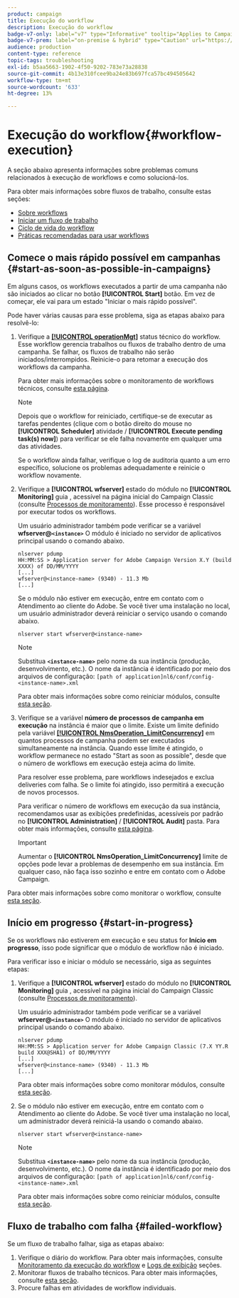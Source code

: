 ```yaml
---
product: campaign
title: Execução do workflow
description: Execução do workflow
badge-v7-only: label="v7" type="Informative" tooltip="Applies to Campaign Classic v7 only"
badge-v7-prem: label="on-premise & hybrid" type="Caution" url="https://experienceleague.adobe.com/docs/campaign-classic/using/installing-campaign-classic/architecture-and-hosting-models/hosting-models-lp/hosting-models.html?lang=en" tooltip="Applies to on-premise and hybrid deployments only"
audience: production
content-type: reference
topic-tags: troubleshooting
exl-id: b5aa5663-1902-4f50-9202-783e73a28838
source-git-commit: 4b13e310fcee9ba24e83b697fca57bc494505642
workflow-type: tm+mt
source-wordcount: '633'
ht-degree: 13%

---
```


# Execução do workflow{#workflow-execution}



A seção abaixo apresenta informações sobre problemas comuns relacionados à execução de workflows e como solucioná-los.

Para obter mais informações sobre fluxos de trabalho, consulte estas seções:

* [Sobre workflows](../../workflow/using/about-workflows.md)
* [Iniciar um fluxo de trabalho](../../workflow/using/starting-a-workflow.md)
* [Ciclo de vida do workflow](../../workflow/using/workflow-life-cycle.md)
* [Práticas recomendadas para usar workflows](../../workflow/using/workflow-best-practices.md)

## Comece o mais rápido possível em campanhas {#start-as-soon-as-possible-in-campaigns}

Em alguns casos, os workflows executados a partir de uma campanha não são iniciados ao clicar no botão **[!UICONTROL Start]** botão. Em vez de começar, ele vai para um estado &quot;Iniciar o mais rápido possível&quot;.

Pode haver várias causas para esse problema, siga as etapas abaixo para resolvê-lo:

1. Verifique a [**[!UICONTROL operationMgt]**](../../workflow/using/about-technical-workflows.md) status técnico do workflow. Esse workflow gerencia trabalhos ou fluxos de trabalho dentro de uma campanha. Se falhar, os fluxos de trabalho não serão iniciados/interrompidos. Reinicie-o para retomar a execução dos workflows da campanha.

   Para obter mais informações sobre o monitoramento de workflows técnicos, consulte [esta página](../../workflow/using/monitoring-technical-workflows.md).

   >[!NOTE]
   >
   >Depois que o workflow for reiniciado, certifique-se de executar as tarefas pendentes (clique com o botão direito do mouse no **[!UICONTROL Scheduler]** atividade / **[!UICONTROL Execute pending task(s) now]**) para verificar se ele falha novamente em qualquer uma das atividades.

   Se o workflow ainda falhar, verifique o log de auditoria quanto a um erro específico, solucione os problemas adequadamente e reinicie o workflow novamente.

1. Verifique a **[!UICONTROL wfserver]** estado do módulo no **[!UICONTROL Monitoring]** guia , acessível na página inicial do Campaign Classic (consulte [Processos de monitoramento](../../production/using/monitoring-processes.md)). Esse processo é responsável por executar todos os workflows.

   Um usuário administrador também pode verificar se a variável **wfserver@`<instance>`** O módulo é iniciado no servidor de aplicativos principal usando o comando abaixo.

   ```
   nlserver pdump
   HH:MM:SS > Application server for Adobe Campaign Version X.Y (build XXXX) of DD/MM/YYYY
   [...]
   wfserver@<instance-name> (9340) - 11.3 Mb
   [...]
   ```

   Se o módulo não estiver em execução, entre em contato com o Atendimento ao cliente do Adobe. Se você tiver uma instalação no local, um usuário administrador deverá reiniciar o serviço usando o comando abaixo.

   ```
   nlserver start wfserver@<instance-name>
   ```

   >[!NOTE]
   >
   >Substitua **`<instance-name>`** pelo nome da sua instância (produção, desenvolvimento, etc.). O nome da instância é identificado por meio dos arquivos de configuração:
   >`[path of application]nl6/conf/config-<instance-name>.xml`

   Para obter mais informações sobre como reiniciar módulos, consulte [esta seção](../../production/using/usual-commands.md#module-launch-commands).

1. Verifique se a variável **número de processos de campanha em execução** na instância é maior que o limite. Existe um limite definido pela variável [**[!UICONTROL NmsOperation_LimitConcurrency]**](../../installation/using/configuring-campaign-options.md#campaign-e-workflow-management) em quantos processos de campanha podem ser executados simultaneamente na instância. Quando esse limite é atingido, o workflow permanece no estado &quot;Start as soon as possible&quot;, desde que o número de workflows em execução esteja acima do limite.

   Para resolver esse problema, pare workflows indesejados e exclua deliveries com falha. Se o limite foi atingido, isso permitirá a execução de novos processos.

   Para verificar o número de workflows em execução da sua instância, recomendamos usar as exibições predefinidas, acessíveis por padrão no **[!UICONTROL Administration]** / **[!UICONTROL Audit]** pasta. Para obter mais informações, consulte [esta página](../../workflow/using/monitoring-workflow-execution.md#filtering-workflows-status).

   >[!IMPORTANT]
   >
   >Aumentar o **[!UICONTROL NmsOperation_LimitConcurrency]** limite de opções pode levar a problemas de desempenho em sua instância. Em qualquer caso, não faça isso sozinho e entre em contato com o Adobe Campaign.

Para obter mais informações sobre como monitorar o workflow, consulte [esta seção](../../workflow/using/monitoring-workflow-execution.md).

## Início em progresso {#start-in-progress}

Se os workflows não estiverem em execução e seu status for **Início em progresso**, isso pode significar que o módulo de workflow não é iniciado.

Para verificar isso e iniciar o módulo se necessário, siga as seguintes etapas:

1. Verifique a **[!UICONTROL wfserver]** estado do módulo no **[!UICONTROL Monitoring]** guia , acessível na página inicial do Campaign Classic (consulte [Processos de monitoramento](../../production/using/monitoring-processes.md)).

   Um usuário administrador também pode verificar se a variável **wfserver@`<instance>`** O módulo é iniciado no servidor de aplicativos principal usando o comando abaixo.

   ```
   nlserver pdump
   HH:MM:SS > Application server for Adobe Campaign Classic (7.X YY.R build XXX@SHA1) of DD/MM/YYYY
   [...]
   wfserver@<instance-name> (9340) - 11.3 Mb
   [...]
   ```

   Para obter mais informações sobre como monitorar módulos, consulte [esta seção](../../production/using/usual-commands.md#monitoring-commands-).

1. Se o módulo não estiver em execução, entre em contato com o Atendimento ao cliente do Adobe. Se você tiver uma instalação no local, um administrador deverá reiniciá-la usando o comando abaixo.

   ```
   nlserver start wfserver@<instance-name>
   ```

   >[!NOTE]
   >
   >Substitua **`<instance-name>`** pelo nome da sua instância (produção, desenvolvimento, etc.). O nome da instância é identificado por meio dos arquivos de configuração:
   >`[path of application]nl6/conf/config-<instance-name>.xml`

   Para obter mais informações sobre como reiniciar módulos, consulte [esta seção](../../production/using/usual-commands.md#module-launch-commands).

## Fluxo de trabalho com falha {#failed-workflow}

Se um fluxo de trabalho falhar, siga as etapas abaixo:

1. Verifique o diário do workflow. Para obter mais informações, consulte [Monitoramento da execução do workflow](../../workflow/using/monitoring-workflow-execution.md) e [Logs de exibição](../../workflow/using/monitoring-workflow-execution.md#displaying-logs) seções.
1. Monitorar fluxos de trabalho técnicos. Para obter mais informações, consulte [esta seção](../../workflow/using/monitoring-technical-workflows.md).
1. Procure falhas em atividades de workflow individuais.
